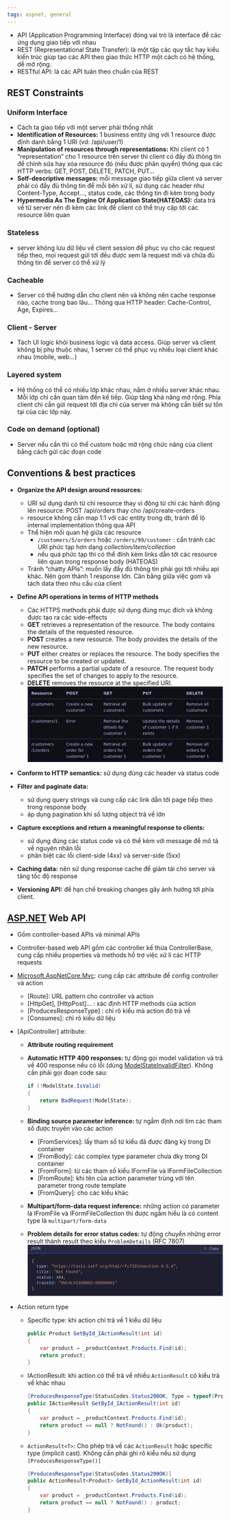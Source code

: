 ```yaml
---
tags: aspnet, general
---
```

- API (Application Programming Interface) đóng vai trò là interface để các ứng dụng giao tiếp với nhau
- REST (Representational State Transfer): là một tập các quy tắc hay kiểu kiến trúc giúp tạo các API theo giao thức HTTP một cách có hệ thống, dễ mở rộng.
- RESTful API: là các API tuân theo chuẩn của REST

## REST Constraints

### Uniform Interface

- Cách ta giao tiếp với một server phải thống nhất
- **Identification of Resources:** 1 business entity ứng với 1 resource được định danh bằng 1 URI (vd: /api/user/1)
- **Manipulation of resources through representations:** Khi client có 1 “representation” cho 1 resource trên server thì client có đầy đủ thông tin để chỉnh sửa hay xóa resource đó (nếu được phân quyền) thông qua các HTTP verbs: GET, POST, DELETE, PATCH, PUT…
- **Self-descriptive messages:** mỗi message giao tiếp giữa client và server phải có đầy đủ thông tin để mỗi bên xử lí, sử dụng các header như Content-Type, Accept…, status code, các thông tin đi kèm trong body
- **Hypermedia As The Engine Of Application State(HATEOAS):** data trả về từ server nên đi kèm các link để client có thể truy cập tới các resource liên quan

### Stateless

- server không lưu dữ liệu về client session để phục vụ cho các request tiếp theo, mọi request gửi tới đều được xem là request mới và chứa đủ thông tin để server có thể xử lý

### Cacheable

- Server có thể hướng dẫn cho client nên và không nên cache response nào, cache trong bao lâu… Thông qua HTTP header: Cache-Control, Age, Expires…

### Client - Server

- Tách UI logic khỏi business logic và data access. Giúp server và client không bị phụ thuộc nhau, 1 server có thể phục vụ nhiều loại client khác nhau (mobile, web…)

### **Layered system**

- Hệ thống có thể có nhiều lớp khác nhau, nằm ở nhiều server khác nhau. Mỗi lớp chỉ cần quan tâm đến kế tiếp. Giúp tăng khả năng mở rộng. Phía client chỉ cần gửi request tới địa chỉ của server mà không cần biết sự tồn tại của các lớp này.

### Code on demand (optional)

- Server nếu cần thì có thể custom hoặc mở rộng chức năng của client bằng cách gửi các đoạn code

## Conventions & best practices

- **Organize the API design around resources:**
    
    - URI sử dụng danh từ chỉ resource thay vì động từ chỉ các hành động lên resource: POST /api/orders thay cho /api/create-orders
    - resource không cần map 1:1 với các entity trong db, tránh để lộ internal implementation thông qua API
    - Thể hiện mối quan hệ giữa các resource
        - `/customers/5/orders` hoặc `/orders/99/customer` : cần tránh các URI phức tạp hơn dạng _collection/item/collection_
        - nếu quá phức tạp thì có thể đính kèm links dẫn tới các resource liên quan trong response body (HATEOAS)
    - Tránh “chatty APIs”: muốn lấy đầy đủ thông tin phải gọi tới nhiều api khác. Nên gom thành 1 response lớn. Cân bằng giữa việc gom và tách data theo nhu cầu của client
- **Define API operations in terms of HTTP methods**
    
    - Các HTTPS methods phải được sử dụng đúng mục đích và không được tạo ra các side-effects
    - **GET** retrieves a representation of the resource. The body contains the details of the requested resource.
    - **POST** creates a new resource. The body provides the details of the new resource.
    - **PUT** either creates or replaces the resource. The body specifies the resource to be created or updated.
    - **PATCH** performs a partial update of a resource. The request body specifies the set of changes to apply to the resource.
    - **DELETE** removes the resource at the specified URI.
    ![Pasted image 20230729223752](attachments/Pasted%20image%2020230729223752.png)
    
- **Conform to HTTP semantics:** sử dụng đúng các header và status code
    
- **Filter and paginate data:**
    
    - sử dụng query strings và cung cấp các link dẫn tới page tiếp theo trong response body
    - áp dụng pagination khi số lượng object trả về lớn
- **Capture exceptions and return a meaningful response to clients:**
    
    - sử dụng đúng các status code và có thể kèm với message để mô tả về nguyên nhân lỗi
    - phân biệt các lỗi client-side (4xx) và server-side (5xx)
- **Caching data:** nên sử dụng response cache để giảm tải cho server và tăng tốc độ response
    
- **Versioning API:** để hạn chế breaking changes gây ảnh hưởng tới phía client.

## [ASP.NET](http://ASP.NET) Web API

- Gồm controller-based APIs và minimal APIs
    
- Controller-based web API gồm các controller kế thừa ControllerBase, cung cấp nhiều properties và methods hỗ trợ việc xử lí các HTTP requests
    
- [Microsoft.AspNetCore.Mvc](https://learn.microsoft.com/en-us/dotnet/api/microsoft.aspnetcore.mvc): cung cấp các attribute để config controller và action
    
    - [Route]: URL pattern cho controller và action
    - [HttpGet], [HttpPost]… : xác định HTTP methods của action
    - [ProducesResponseType] : chỉ rõ kiểu mà action đó trả về
    - [Consumes]: chỉ rõ kiểu dữ liệu
- [ApiController] attribute:
    
    - **Attribute routing requirement**
        
    - **Automatic HTTP 400 responses:** tự động gọi model validation và trả về 400 response nếu có lỗi (dùng [ModelStateInvalidFilter](https://learn.microsoft.com/en-us/dotnet/api/microsoft.aspnetcore.mvc.infrastructure.modelstateinvalidfilter)). Không cần phải gọi đoạn code sau:
        
        ```csharp
        if (!ModelState.IsValid)
        {
            return BadRequest(ModelState);
        }
        ```
        
    - **Binding source parameter inference:** tự ngầm định nơi tìm các tham số được truyền vào các action
        
        - [FromServices]: lấy tham số từ kiểu đã được đăng ký trong DI container
        - [FromBody]: các complex type parameter chưa dky trong DI container
        - [FromForm]: từ các tham số kiểu IFormFile và IFormFileCollection
        - [FromRoute]: khi tên của action parameter trùng với tên parameter trong route template
        - [FromQuery]: cho các kiểu khác
    - **Multipart/form-data request inference:** những action có parameter là IFromFile và IFormFileCollection thì được ngầm hiểu là có content type là `multipart/form-data`
        
    - **Problem details for error status codes:** tự động chuyển những error result thành result theo kiểu `ProblemDetails` (RFC 7807)
        ![Pasted image 20230729223915](attachments/Pasted%20image%2020230729223915.png)
        
- Action return type
    
    - Specific type: khi action chỉ trả về 1 kiểu dữ liệu
        
        ```csharp
        public Product GetById_IActionResult(int id)
        {
            var product = _productContext.Products.Find(id);
            return product;
        }
        ```
        
    - IActionResult: khi action có thể trả về nhiều `ActionResult` có kiểu trả về khác nhau
        
        ```csharp
        [ProducesResponseType(StatusCodes.Status200OK, Type = typeof(Product))]
        public IActionResult GetById_IActionResult(int id)
        {
            var product = _productContext.Products.Find(id);
            return product == null ? NotFound() : Ok(product);
        }
        ```
        
    - `ActionResult<T>`: Cho phép trả về các `ActionResult` hoặc specific type (implicit cast). Không cần phải ghi rõ kiểu nếu sử dụng `[ProducesResponseType()]`
        
        ```csharp
        [ProducesResponseType(StatusCodes.Status200OK)]
        public ActionResult<Product> GetById_ActionResult(int id)
        {
            var product = _productContext.Products.Find(id);
            return product == null ? NotFound() : product;
        }
        ```